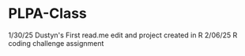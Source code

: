 # PLPA-Class
1/30/25 Dustyn's First read.me edit and project created in R
2/06/25 R coding challenge assignment
